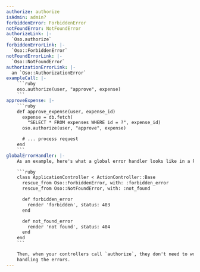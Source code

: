 ```yaml
---
authorize: authorize
isAdmin: admin?
forbiddenError: ForbiddenError
notFoundError: NotFoundError
authorizeLink: |-
  `Oso.authorize`
forbiddenErrorLink: |-
  `Oso::ForbiddenError`
notFoundErrorLink: |-
  `Oso::NotFoundError`
authorizationErrorLink: |-
  an `Oso::AuthorizationError`
exampleCall: |-
    ```ruby
    oso.authorize(user, "approve", expense)
    ```
approveExpense: |-
    ```ruby
    def approve_expense(user, expense_id)
      expense = db.fetch(
        "SELECT * FROM expenses WHERE id = ?", expense_id)
      oso.authorize(user, "approve", expense)

      # ... process request
    end
    ```
globalErrorHandler: |-
    As an example, here's what a global error handler looks like in a Rails app:

    ```ruby
    class ApplicationController < ActionController::Base
      rescue_from Oso::ForbiddenError, with: :forbidden_error
      rescue_from Oso::NotFoundError, with: :not_found

      def forbidden_error
        render 'forbidden', status: 403
      end

      def not_found_error
        render 'not found', status: 404
      end
    end
    ```

    Then, when your controllers call `authorize`, they don't need to worry about
    handling the errors.
---
```

